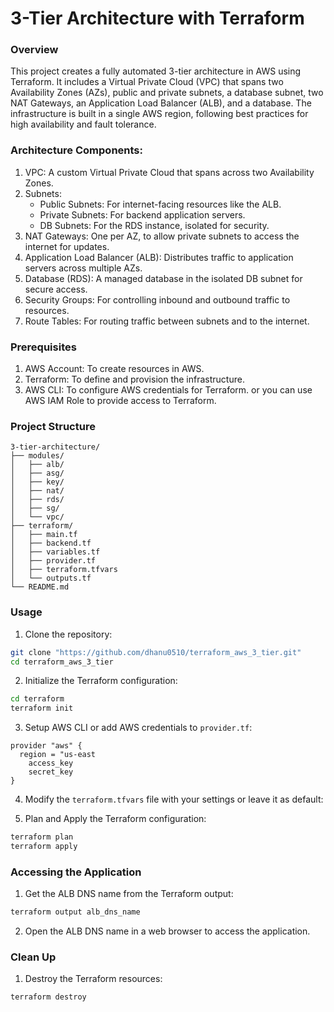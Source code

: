 # 3-Tier Architecture with Terraform

### Overview

This project creates a fully automated 3-tier architecture in AWS using Terraform. It includes a Virtual Private Cloud (VPC) that spans two Availability Zones (AZs), public and private subnets, a database subnet, two NAT Gateways, an Application Load Balancer (ALB), and a database. The infrastructure is built in a single AWS region, following best practices for high availability and fault tolerance.

### Architecture Components:

1. VPC: A custom Virtual Private Cloud that spans across two Availability Zones.
2. Subnets:
   - Public Subnets: For internet-facing resources like the ALB.
   - Private Subnets: For backend application servers.
   - DB Subnets: For the RDS instance, isolated for security.
3. NAT Gateways: One per AZ, to allow private subnets to access the internet for updates.
4. Application Load Balancer (ALB): Distributes traffic to application servers across multiple AZs.
5. Database (RDS): A managed database in the isolated DB subnet for secure access.
6. Security Groups: For controlling inbound and outbound traffic to resources.
7. Route Tables: For routing traffic between subnets and to the internet.

### Prerequisites

1. AWS Account: To create resources in AWS.
2. Terraform: To define and provision the infrastructure.
3. AWS CLI: To configure AWS credentials for Terraform. or you can use AWS IAM Role to provide access to Terraform.

### Project Structure

```
3-tier-architecture/
├── modules/
│   ├── alb/
│   ├── asg/
│   ├── key/
│   ├── nat/
│   ├── rds/
│   ├── sg/
│   └── vpc/
├── terraform/
│   ├── main.tf
│   ├── backend.tf
│   ├── variables.tf
│   ├── provider.tf
│   ├── terraform.tfvars
│   └── outputs.tf
└── README.md
```

### Usage

1. Clone the repository:

```bash
git clone "https://github.com/dhanu0510/terraform_aws_3_tier.git"
cd terraform_aws_3_tier
```

2. Initialize the Terraform configuration:

```bash
cd terraform
terraform init
```

3. Setup AWS CLI or add AWS credentials to `provider.tf`:

```hcl
provider "aws" {
  region = "us-east
    access_key
    secret_key
}
```

4. Modify the `terraform.tfvars` file with your settings or leave it as default:

5. Plan and Apply the Terraform configuration:

```bash
terraform plan
terraform apply
```

### Accessing the Application

1. Get the ALB DNS name from the Terraform output:

```bash
terraform output alb_dns_name
```

2. Open the ALB DNS name in a web browser to access the application.

### Clean Up

1. Destroy the Terraform resources:

```bash
terraform destroy
```
